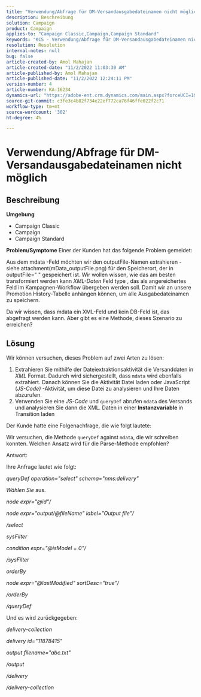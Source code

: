 ```yaml
---
title: "Verwendung/Abfrage für DM-Versandausgabedateinamen nicht möglich"
description: Beschreibung
solution: Campaign
product: Campaign
applies-to: "Campaign Classic,Campaign,Campaign Standard"
keywords: "KCS - Verwendung/Abfrage für DM-Versandausgabedateinamen nicht möglich"
resolution: Resolution
internal-notes: null
bug: false
article-created-by: Amol Mahajan
article-created-date: "11/2/2022 11:03:30 AM"
article-published-by: Amol Mahajan
article-published-date: "11/2/2022 12:24:11 PM"
version-number: 4
article-number: KA-16234
dynamics-url: "https://adobe-ent.crm.dynamics.com/main.aspx?forceUCI=1&pagetype=entityrecord&etn=knowledgearticle&id=157529f9-9d5a-ed11-9561-6045bd006a22"
source-git-commit: c3fe3c4b82f734e22ef772ca76f46ffe022f2c71
workflow-type: tm+mt
source-wordcount: '302'
ht-degree: 4%

---
```


# Verwendung/Abfrage für DM-Versandausgabedateinamen nicht möglich

## Beschreibung

<b>Umgebung</b>
- Campaign Classic
- Campaign
- Campaign Standard

<b>Problem/Symptome</b>
Einer der Kunden hat das folgende Problem gemeldet:

Aus dem mdata -Feld möchten wir den outputFile-Namen extrahieren - siehe attachment(mData_outputFile.png) für den Speicherort, der in outputFile=&quot; &quot; gespeichert ist. Wir wollen wissen, wie das am besten transformiert werden kann *XML-Daten* Feld type , das als angereichertes Feld im Kampagnen-Workflow übergeben werden soll. Damit wir an unsere Promotion History-Tabelle anhängen können, um alle Ausgabedateinamen zu speichern.

Da wir wissen, dass mdata ein XML-Feld und kein DB-Feld ist, das abgefragt werden kann. Aber gibt es eine Methode, dieses Szenario zu erreichen?


## Lösung


Wir können versuchen, dieses Problem auf zwei Arten zu lösen:

1. Extrahieren Sie mithilfe der Dateiextraktionsaktivität die Versanddaten in *XML* Format. Dadurch wird sichergestellt, dass `mdata` wird ebenfalls extrahiert. Danach können Sie die Aktivität Datei laden oder JavaScript (*JS-Code)* -Aktivität, um diese Datei zu analysieren und Ihre Daten abzurufen.
2. Verwenden Sie eine *JS-Code* und `queryDef` abrufen `mdata` des Versands und analysieren Sie dann die XML. Daten in einer <b>Instanzvariable</b> in Transition laden


Der Kunde hatte eine Folgenachfrage, die wie folgt lautete:

Wir versuchen, die Methode `queryDef` against `mdata`, die wir schreiben konnten. Welchen Ansatz wird für die Parse-Methode empfohlen?

Antwort:

Ihre Anfrage lautet wie folgt:

*queryDef operation=&quot;select&quot; schema=&quot;nms:delivery&quot;*

*Wählen Sie* aus.

*node expr=&quot;@id&quot;/*

*node expr=&quot;output/@fileName&quot; label=&quot;Output file&quot;/*

*/select*

*sysFilter*

*condition expr=&quot;@isModel = 0&quot;/*

*/sysFilter*

*orderBy*

*node expr=&quot;@lastModified&quot; sortDesc=&quot;true&quot;/*

*/orderBy*

*/queryDef*



Und es wird zurückgegeben:

*delivery-collection*

*delivery id=&quot;11878415&quot;*

*output filename=&quot;abc.txt&quot;*

*/output*

*/delivery*

*/delivery-collection*
